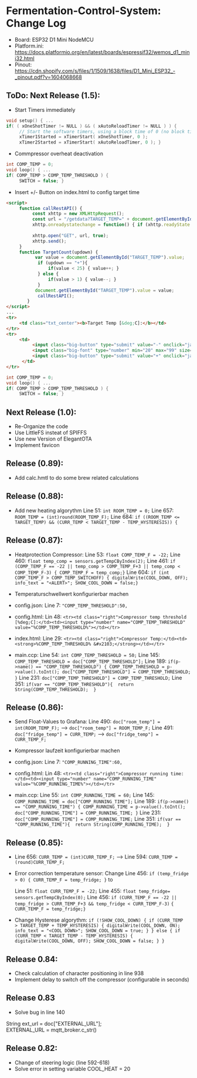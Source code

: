 # Fermentation-Control-System: Change Log
- Board: ESP32 D1 Mini NodeMCU 
- Platform.ini: https://docs.platformio.org/en/latest/boards/espressif32/wemos_d1_mini32.html
- Pinout: https://cdn.shopify.com/s/files/1/1509/1638/files/D1_Mini_ESP32_-_pinout.pdf?v=1604068668

## ToDo: Next Release (1.5):

- Start Timers immediately
```c
void setup() { ...
if( ( xOneShotTimer != NULL ) && ( xAutoReloadTimer != NULL ) ) { 
     // Start the software timers, using a block time of 0 (no block time). 
     xTimer1Started = xTimerStart( xOneShotTimer, 0 ); 
     xTimer2Started = xTimerStart( xAutoReloadTimer, 0 ); }
```
- Commpressor overheat deactivation
```c
int COMP_TEMP = 0;
void loop() { ...
if( COMP_TEMP > COMP_TEMP_THRESHOLD ) { 
     SWITCH = false; }
```
- Insert +/- Button on index.html to config target time
```html
<script>
     function callRestAPI() {          
          const xhttp = new XMLHttpRequest();
          const url = "/getdata?TARGET_TEMP=" + document.getElementById("TARGET_TEMP").value + "&TARGET_TIME=" + document.getElementById("TARGET_TIME").value;
          xhttp.onreadystatechange = function() { if (xhttp.readyState == 4 && xhttp.readyState == 200) { callback(xhttp.responseText); } }
          
          xhttp.open("GET", url, true);
          xhttp.send();
     }
     function TargetCount(updown) {
	       var value = document.getElementById("TARGET_TEMP").value;
            if (updown == "+"){
                if(value < 25) { value++; }
            } else {
                if(value > 1) { value--; }
            }
 	       document.getElementById("TARGET_TEMP").value = value;
            callRestAPI();
        }
</script>
...
<tr>
     <td class="txt_center"><b>Target Temp [&deg;C]:</b></td>
</tr>
<tr>
     <td>
          <input class="big-button" type="submit" value="-" onclick="javascript:TempCount('-')">
          <input class="big-font" type="number" min="20" max="99" size="4" name="TARGET_TEMP" id="TARGET_TEMP" value="%TARGET_TEMP%" onchange="javascript:callRestAPI()">
          <input class="big-button" type="submit" value="+" onclick="javascript:TempCount('+')">
      </td>
</tr>
```

```c
int COMP_TEMP = 0;
void loop() { ...
if( COMP_TEMP > COMP_TEMP_THRESHOLD ) { 
     SWITCH = false; }
```



## Next Release (1.0):
- Re-Organize the code
- Use LittleFS insteat of SPIFFS
- Use new Version of ElegantOTA
- Implement favicon 

## Release (0.89):
- Add calc.hmtl to do some brew related calculations 

## Release (0.88):
- Add new heating algorythm
    Line 51: `int ROOM_TEMP = 0;`
    Line 657: `ROOM_TEMP = (int)round(ROOM_TEMP_F);`
    Line 684:  `if ((ROOM_TEMP <= TARGET_TEMP) && (CURR_TEMP < TARGET_TEMP - TEMP_HYSTERESIS)) {`

## Release (0.87): 
- Heatprotection Compressor:
    Line  53: `float COMP_TEMP_F = -22;`
    Line 460: `float temp_comp = sensors.getTempCByIndex(2);`
    Line 461: `if (COMP_TEMP_F == -22 || temp_comp > COMP_TEMP_F+3 || temp_comp < COMP_TEMP_F-3)
                  { COMP_TEMP_F = temp_comp;}`
    Line 604: `if (int COMP_TEMP_F > COMP_TEMP_SWITCHOFF)
                  { digitalWrite(COOL_DOWN, OFF);
                    info_text = "<ALERT>";
                    SHOW_COOL_DOWN = false;}`
  
- Temperaturschwellwert konfigurierbar machen
- config.json:
  Line 7: `"COMP_TEMP_THRESHOLD":50,`
  
- config.html:
  Lin 48: `<tr><td class="right">Compressor temp threshold [%deg;C]:</td><td><input type="number" name="COMP_TEMP_THRESHOLD" value="%COMP_TEMP_THRESHOLD%"></td></tr>`

- index.html:
  Line 29: `<tr><td class="right">Compressor Temp:</td><td><strong>%COMP_TEMP_THRESHOLD% &#x2103;</strong></td></tr>`

- main.ccp:
  Line  54: `int COMP_TEMP_THRESHOLD = 50;`
  Line 145:  `COMP_TEMP_THRESHOLD = doc["COMP_TEMP_THRESHOLD"];`
  Line 189:  `if(p->name() == "COMP_TEMP_THRESHOLD") {
                COMP_TEMP_THRESHOLD = p->value().toInt();
                doc["COMP_TEMP_THRESHOLD"] = COMP_TEMP_THRESHOLD;
            }`
  Line 231: `doc["COMP_TEMP_THRESHOLD"] = COMP_TEMP_THRESHOLD;`
  Line 351: `if(var == "COMP_TEMP_THRESHOLD"){  return String(COMP_TEMP_THRESHOLD);  }`


## Release (0.86):

- Send Float-Values to Grafana:
  Line 490: `doc["room_temp"] = int(ROOM_TEMP_F);` --> `doc["room_temp"] = ROOM_TEMP_F;`
  Line 491: `doc["fridge_temp"] = CURR_TEMP;` --> `doc["fridge_temp"] = CURR_TEMP_F;`

- Kompressor laufzeit konfigurierbar machen
- config.json:
  Line 7: `"COMP_RUNNING_TIME":60,`
  
- config.html:
  Lin 48: `<tr><td class="right">Compressor running time:</td><td><input type="number" name="COMP_RUNNING_TIME" value="%COMP_RUNNING_TIME%"></td></tr>`
  
- main.ccp:
  Line 55:   `int COMP_RUNNING_TIME = 60;`
  Line 145:  `COMP_RUNNING_TIME = doc["COMP_RUNNING_TIME"];`
  Line 189:  `if(p->name() == "COMP_RUNNING_TIME") {
                COMP_RUNNING_TIME = p->value().toInt();
                doc["COMP_RUNNING_TIME"] = COMP_RUNNING_TIME;
            }`
  Line 231: `doc["COMP_RUNNING_TIME"] = COMP_RUNNING_TIME;`
  Line 351: `if(var == "COMP_RUNNING_TIME"){  return String(COMP_RUNNING_TIME);  }`

  
## Release (0.85):
- Line 656: `CURR_TEMP = (int)CURR_TEMP_F;` --> Line 594: `CURR_TEMP = (round)CURR_TEMP_F;`
- Error correction temperature sensor:
  Change Line 456: `if (temp_fridge > 0) { CURR_TEMP_F = temp_fridge; }` to

  Line  51: `float CURR_TEMP_F = -22;`
  Line 455: `float temp_fridge= sensors.getTempCByIndex(0);`
  Line 456: `if (CURR_TEMP_F == -22 || temp_fridge > CURR_TEMP_F+3 && temp_fridge < CURR_TEMP_F-3)`
                  `{ CURR_TEMP_F = temp_fridge;}`

- Change Hysterese algorythm:
  `if (!SHOW_COOL_DOWN) {
        if (CURR_TEMP  > TARGET_TEMP + TEMP_HYSTERESIS) {
            digitalWrite(COOL_DOWN, ON);
            info_text = "<COOL DOWN>";
            SHOW_COOL_DOWN = true;
        }
    } else {
        if (CURR_TEMP < TARGET_TEMP - TEMP_HYSTERESIS) {
             digitalWrite(COOL_DOWN, OFF);
             SHOW_COOL_DOWN = false;
        }
    }`

## Release 0.84:
- Check calculation of character positioning in line 938
- Implement delay to switch off the compressor (configurable in seconds)

## Release 0.83
- Solve bug in line 140

String ext_url = doc["EXTERNAL_URL"];     
EXTERNAL_URL = mqtt_broker.c_str()

## Release 0.82:
- Change of steering logic (line 592-618)
- Solve error in setting variable COOL_HEAT = 20
